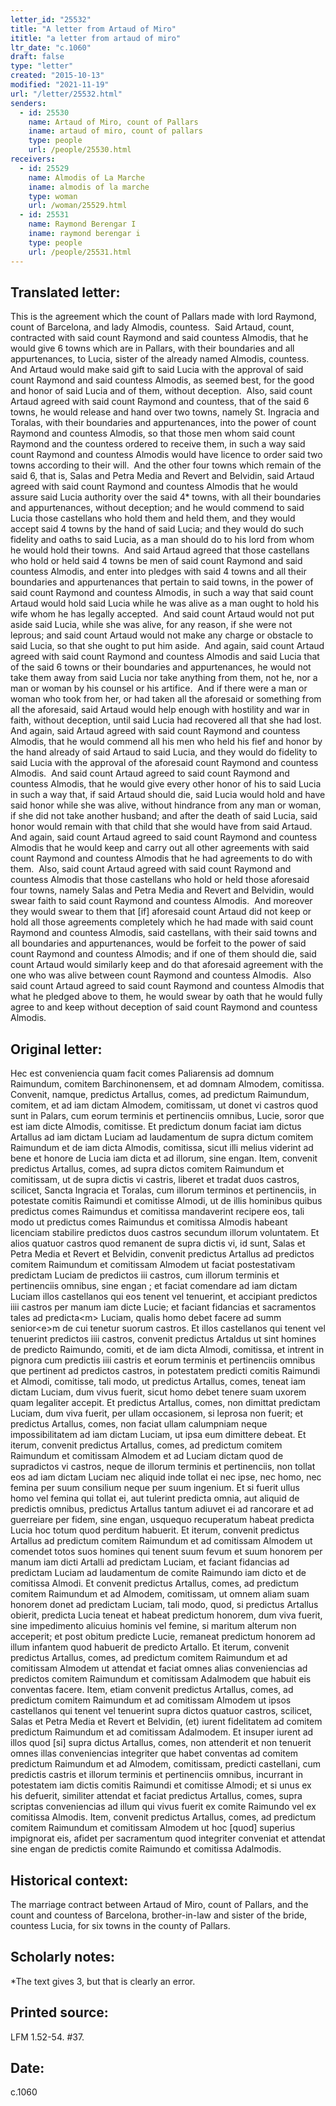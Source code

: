 ```yaml
---
letter_id: "25532"
title: "A letter from Artaud of Miro"
ititle: "a letter from artaud of miro"
ltr_date: "c.1060"
draft: false
type: "letter"
created: "2015-10-13"
modified: "2021-11-19"
url: "/letter/25532.html"
senders:
  - id: 25530
    name: Artaud of Miro, count of Pallars
    iname: artaud of miro, count of pallars
    type: people
    url: /people/25530.html
receivers:
  - id: 25529
    name: Almodis of La Marche
    iname: almodis of la marche
    type: woman
    url: /woman/25529.html
  - id: 25531
    name: Raymond Berengar I
    iname: raymond berengar i
    type: people
    url: /people/25531.html
---
```

<h2> Translated letter:</h2><p>This is the agreement which the count of Pallars made with lord Raymond, count of Barcelona, and lady Almodis, countess.&nbsp; Said Artaud, count, contracted with said count Raymond and said countess Almodis, that he would give 6 towns which are in Pallars, with their boundaries and all appurtenances, to Lucia, sister of the already named Almodis, countess.&nbsp; And Artaud would make said gift to said Lucia with the approval of said count Raymond and said countess Almodis, as seemed best, for the good and honor of said Lucia and of them, without deception.&nbsp; Also, said count Artaud agreed with said count Raymond and countess, that of the said 6 towns, he would release and hand over two towns, namely St. Ingracia and Toralas, with their boundaries and appurtenances, into the power of count Raymond and countess Almodis, so that those men whom said count Raymond and the countess ordered to receive them, in such a way said count Raymond and countess Almodis would have licence to order said two towns according to their will.&nbsp; And the other four towns which remain of the said 6, that is, Salas and Petra Media and Revert and Belvidin, said Artaud agreed with said count Raymond and countess Almodis that he would assure said Lucia authority over the said 4* towns, with all their boundaries and appurtenances, without deception; and he would commend to said Lucia those castellans who hold them and held them, and they would accept said 4 towns by the hand of said Lucia; and they would do such fidelity and oaths to said Lucia, as a man should do to his lord from whom he would hold their towns.&nbsp; And said Artaud agreed that those castellans who hold or held said 4 towns be men of said count Raymond and said countess Almodis, and enter into pledges with said 4 towns and all their boundaries and appurtenances that pertain to said towns, in the power of said count Raymond and countess Almodis, in such a way that said count Artaud would hold said Lucia while he was alive as a man ought to hold his wife whom he has legally accepted.&nbsp; And said count Artaud would not put aside said Lucia, while she was alive, for any reason, if she were not leprous; and said count Artaud would not make any charge or obstacle to said Lucia, so that she ought to put him aside.&nbsp; And again, said count Artaud agreed with said count Raymond and countess Almodis and said Lucia that of the said 6 towns or their boundaries and appurtenances, he would not take them away from said Lucia nor take anything from them, not he, nor a man or woman by his counsel or his artifice.&nbsp; And if there were a man or woman who took from her, or had taken all the aforesaid or something from all the aforesaid, said Artaud would help enough with hostility and war in faith, without deception, until said Lucia had recovered all that she had lost.&nbsp; And again, said Artaud agreed with said count Raymond and countess Almodis, that he would commend all his men who held his fief and honor by the hand already of said Artaud to said Lucia, and they would do fidelity to said Lucia with the approval of the aforesaid count Raymond and countess Almodis.&nbsp; And said count Artaud agreed to said count Raymond and countess Almodis, that he would give every other honor of his to said Lucia in such a way that, if said Artaud should die, said Lucia would hold and have said honor while she was alive, without hindrance from any man or woman, if she did not take another husband; and after the death of said Lucia, said honor would remain with that child that she would have from said Artaud.&nbsp; And again, said count Artaud agreed to said count Raymond and countess Almodis that he would keep and carry out all other agreements with said count Raymond and countess Almodis that he had agreements to do with them.&nbsp; Also, said count Artaud agreed with said count Raymond and countess Almodis that those castellans who hold or held those aforesaid four towns, namely Salas and Petra Media and Revert and Belvidin, would swear faith to said count Raymond and countess Almodis.&nbsp; And moreover they would swear to them that [if] aforesaid count Artaud did not keep or hold all those agreements completely which he had made with said count Raymond and countess Almodis, said castellans, with their said towns and all boundaries and appurtenances, would be forfeit to the power of said count Raymond and countess Almodis; and if one of them should die, said count Artaud would similarly keep and do that aforesaid agreement with the one who was alive between count Raymond and countess Almodis.&nbsp; Also said count Artaud agreed to said count Raymond and countess Almodis that what he pledged above to them, he would swear by oath that he would fully agree to and keep without deception of said count Raymond and countess Almodis.</p><h2 class="mt-4"> Original letter:</h2><p>Hec est conveniencia quam facit comes Paliarensis ad domnum Raimundum, comitem Barchinonensem, et ad domnam Almodem, comitissa. Convenit, namque, predictus Artallus, comes, ad predictum Raimundum, comitem, et ad iam dictam Almodem, comitissam, ut donet vi castros quod sunt in Palars, cum eorum terminis et pertinenciis omnibus, Lucie, soror que est iam dicte Almodis, comitisse. Et predictum donum faciat iam dictus Artallus ad iam dictam Luciam ad laudamentum de supra dictum comitem Raimundum et de iam dicta Almodis, comitissa, sicut illi melius viderint ad bene et honore de Lucia iam dicta et ad illorum, sine engan. Item, convenit predictus Artallus, comes, ad supra dictos comitem Raimundum et comitissam, ut de supra dictis vi castris, liberet et tradat duos castros, scilicet, Sancta Ingracia et Toralas, cum illorum terminos et pertinenciis, in potestate comitis Raimundi et comitisse Almodi, ut de illis hominibus quibus predictus comes Raimundus et comitissa mandaverint recipere eos, tali modo ut predictus comes Raimundus et comitissa Almodis habeant licenciam stabilire predictos duos castros secundum illorum voluntatem. Et alios quatuor castros quod remanent de supra dictis vi, id sunt, Salas et Petra Media et Revert et Belvidin, convenit predictus Artallus ad predictos comitem Raimundum et comitissam Almodem ut faciat postestativam predictam Luciam de predictos iii castros, cum illorum terminis et pertinenciis omnibus, sine engan ; et faciat comendare ad iam dictam Luciam illos castellanos qui eos tenent vel tenuerint, et accipiant predictos iiii castros per manum iam dicte Lucie; et faciant fidancias et sacramentos tales ad predicta&lt;m&gt; Luciam, qualis homo debet facere ad summ senior&lt;e&gt;m de cui tenetur suorum castros. Et illos castellanos qui tenent vel tenuerint predictos iiii castros, convenit predictus Artaldus ut sint homines de predicto Raimundo, comiti, et de iam dicta Almodi, comitissa, et intrent in pignora cum predictis iiii castris et eorum terminis et pertinenciis omnibus que pertinent ad predictos castros, in potestatem predicti comitis Raimundi et Almodi, comitisse, tali modo, ut predictus Artallus, comes, teneat iam dictam Luciam, dum vivus fuerit, sicut homo debet tenere suam uxorem quam legaliter accepit. Et predictus Artallus, comes, non dimittat predictam Luciam, dum viva fuerit, per ullam occasionem, si leprosa non fuerit; et predictus Artallus, comes, non faciat ullam calumpniam neque impossibilitatem ad iam dictam Luciam, ut ipsa eum dimittere debeat. Et iterum, convenit predictus Artallus, comes, ad predictum comitem Raimundum et comitissam Almodem et ad Luciam dictam quod de supradictos vi castros, neque de illorum terminis et pertinenciis, non tollat eos ad iam dictam Luciam nec aliquid inde tollat ei nec ipse, nec homo, nec femina per suum consilium neque per suum ingenium. Et si fuerit ullus homo vel femina qui tollat ei, aut tulerint predicta omnia, aut ali­quid de predictis omnibus, predictus Artallus tantum adiuvet ei ad rancorare et ad guerreiare per fidem, sine engan, usquequo recuperatum habeat predicta Lucia hoc totum quod perditum habuerit. Et iterum, convenit predictus Artallus ad predictum comitem Raimundum et ad comitissam Almodem ut comendet totos suos homines qui tenent suum fevum et suum honorem per manum iam dicti Artalli ad predictam Luciam, et faciant fidancias ad predictam Luciam ad laudamentum de comite Raimundo iam dicto et de comitissa Almodi. Et convenit predictus Artallus, comes, ad predictum comitem Raimundum et ad Almodem, comitissam, ut omnem aliam suam honorem donet ad predictam Luciam, tali modo, quod, si predictus Artallus obierit, predicta Lucia teneat et habeat predictum honorem, dum viva fuerit, sine impedimento alicuius hominis vel femine, si maritum alterum non acceperit; et post obitum predicte Lucie, remaneat predictum honorem ad illum infantem quod habuerit de predicto Artallo. Et iterum, convenit predictus Artallus, comes, ad predictum comitem Raimundum et ad comitissam Almodem ut attendat et faciat omnes alias conveniencias ad predictos comitem Raimundum et comitis­sam Adalmodem que habuit eis conventas facere. Item, etiam convenit predictus Artallus, comes, ad predictum comitem Raimundum et ad comitissam Almodem ut ipsos castellanos qui tenent vel tenuerint supra dictos quatuor castros, scilicet, Salas et Petra Media et Revert et Belvidin, (et) iurent fidelitatem ad comitem predictum Raimundum et ad comitissam Adalmodem. Et insuper iurent ad illos quod [si] supra dictus Artallus, comes, non attenderit et non tenuerit omnes illas conveniencias integriter que habet conventas ad comitem predictum Raimundum et ad Almodem, comitissam, predicti castellani, cum predictis castris et illorum terminis et pertinenciis omnibus, incurrant in potestatem iam dictis comitis Raimundi et comitisse Almodi; et si unus ex his defuerit, similiter attendat et faciat predictus Artallus, comes, supra scriptas conveniencias ad illum qui vivus fuerit ex comite Raimundo vel ex comitissa Almodis. Item, convenit predictus Artallus, comes, ad predictum comitem Raimundum et comitissam Almodem ut hoc [quod] superius impignorat eis, afidet per sacramentum quod integriter conveniat et attendat sine engan de predictis comite Raimundo et comitissa Adalmodis.</p><h2 class="mt-4"> Historical context:</h2><p>The marriage contract between Artaud of Miro, count of Pallars, and the count and countess of Barcelona, brother-in-law and sister of the bride, countess Lucia, for six towns in the county of Pallars.</p><h2 class="mt-4"> Scholarly notes:</h2><p>*The text gives 3, but that is clearly an error.</p><h2 class="mt-4"> Printed source:</h2><p>LFM 1.52-54. #37.</p><h2 class="mt-4"> Date:</h2>c.1060